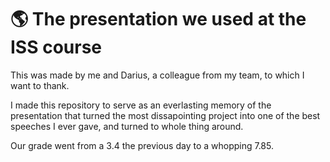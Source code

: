 # 🌎 The presentation we used at the ISS course

This was made by me and Darius, a colleague from my team, to which I want to thank.

I made this repository to serve as an everlasting memory of the presentation that turned the most dissapointing project into one of the best speeches I ever gave, and turned to whole thing around.

Our grade went from a 3.4 the previous day to a whopping 7.85.

